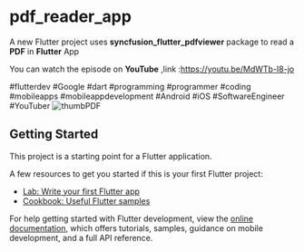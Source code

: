# pdf_reader_app

A new Flutter project uses **syncfusion_flutter_pdfviewer** package to read a **PDF** in **Flutter** App 

You can watch the episode on **YouTube** ,link :https://youtu.be/MdWTb-I8-jo

#flutterdev  #Google #dart #programming #programmer #coding #mobileapps #mobileappdevelopment #Android #iOS #SoftwareEngineer #YouTuber
![thumbPDF](https://user-images.githubusercontent.com/36349126/186736866-641b5769-99bd-4492-aa26-45f2770a51b0.png)

## Getting Started

This project is a starting point for a Flutter application.

A few resources to get you started if this is your first Flutter project:

- [Lab: Write your first Flutter app](https://docs.flutter.dev/get-started/codelab)
- [Cookbook: Useful Flutter samples](https://docs.flutter.dev/cookbook)

For help getting started with Flutter development, view the
[online documentation](https://docs.flutter.dev/), which offers tutorials,
samples, guidance on mobile development, and a full API reference.
